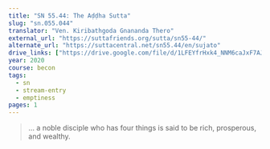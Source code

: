 ```yaml
---
title: "SN 55.44: The Aḍḍha Sutta"
slug: "sn.055.044"
translator: "Ven. Kiribathgoda Gnananda Thero"
external_url: "https://suttafriends.org/sutta/sn55-44/"
alternate_url: "https://suttacentral.net/sn55.44/en/sujato"
drive_links: ["https://drive.google.com/file/d/1LFEYfrHxk4_NNM6caJxF7AJgqpFwrv1S/view?usp=drivesdk"]
year: 2020
course: becon
tags:
  - sn
  - stream-entry
  - emptiness
pages: 1
---
```


> … a noble disciple who has four things is said to be rich, prosperous, and wealthy.

